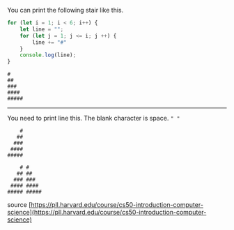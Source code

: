 You can print the following stair like this. 

```ts
for (let i = 1; i < 6; i++) {
    let line = "";
    for (let j = 1; j <= i; j ++) {
        line += "#"
    }
    console.log(line);
}
```
``` 
#
##
###
####
#####
```


--- 

You need to print line this.
The blank character is space. `" "`
```
    #
   ##
  ###
 ####
#####
```

```
    # #
   ## ##
  ### ###
 #### ####
##### #####
```

source [https://pll.harvard.edu/course/cs50-introduction-computer-science](https://pll.harvard.edu/course/cs50-introduction-computer-science)
